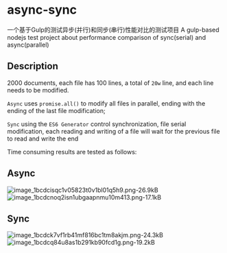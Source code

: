 # async-sync

一个基于Gulp的测试异步(并行)和同步(串行)性能对比的测试项目
A gulp-based nodejs test project about performance comparison of sync(serial) and async(parallel) 

## Description

2000 documents, each file has 100 lines, a total of `20w` line, and each line needs to be modified.

`Async` uses `promise.all()` to modify all files in parallel, ending with the ending of the last file modification;

`Sync` using the `ES6 Generator` control synchronization, file serial modification, each reading and writing of a file  will wait for the previous file to read and write the end

Time consuming results are tested as follows:


## Async
![image_1bcdcisqc1v05823t0v1bl01q5h9.png-26.9kB][1]
![image_1bcdcnoq2isn1ubgaapnmu10m413.png-17.1kB][2]

## Sync
![image_1bcdck7vf1rb41mf816bc1tm8akjm.png-24.3kB][3]
![image_1bcdcq84u8as1b291kb90fcd1g.png-19.2kB][4]

## 


  [1]: http://static.zybuluo.com/a472590061/yb2wqmywsph1cfqornw19m85/image_1bcdcisqc1v05823t0v1bl01q5h9.png
  [2]: http://static.zybuluo.com/a472590061/ek5q45hkbg08euqnuioltwfv/image_1bcdcnoq2isn1ubgaapnmu10m413.png
  [3]: http://static.zybuluo.com/a472590061/1q7m2sh0ste3d3yvug7soyxf/image_1bcdck7vf1rb41mf816bc1tm8akjm.png
  [4]: http://static.zybuluo.com/a472590061/e9xpuwehj3wd8unb8h19dgzd/image_1bcdcq84u8as1b291kb90fcd1g.png